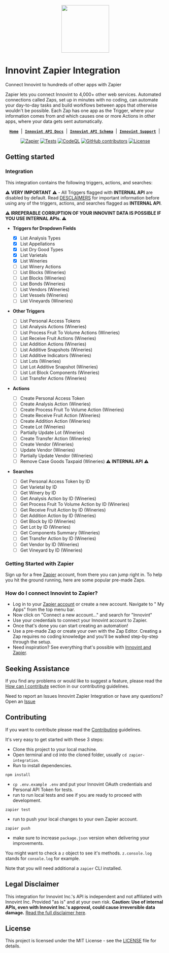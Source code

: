 <p style="text-align: center;">
  <picture>
    <source media="(prefers-color-scheme: dark)" srcset="https://www.innovint.us/wp-content/uploads/2021/02/cropped-innovint-icon-150x150.png">
    <source media="(prefers-color-scheme: light)" srcset="https://www.innovint.us/wp-content/uploads/2021/02/cropped-innovint-icon-150x150.png">
    <img width="150" height="150" alt="" src="[https://www.innovint.us/wp-content/uploads/2021/02/cropped-innovint-icon-150x150.png](https://innovint.us)">
  </picture>
</p>

# Innovint Zapier Integration

Connect Innovint to hundreds of other apps with Zapier

Zapier lets you connect Innovint to 4,000+ other web services. Automated connections called Zaps,
set up in minutes with no coding, can automate your day-to-day tasks and build workflows between
apps that otherwise wouldn't be possible.
Each Zap has one app as the Trigger, where your information comes from and which causes one or more
Actions in other apps, where your data gets sent automatically.

<div style="text-align: center;">

[**`Home`**](https://zapier.com/apps/Innovint/integrations) &nbsp;|&nbsp;
[**`Innovint API Docs`**](https://sutter.innovint.us/api/v1/docs/) &nbsp;|&nbsp;
[**`Innovint API Schema`**](https://sutter.innovint.us/api/v1/schema/) &nbsp;|&nbsp;
[**`Innovint Support`**](https://support.innovint.us/) &nbsp;|&nbsp;

</div>

<div style="text-align: center;">

<a href="https://zapier.com/apps/Innovint/integrations"><img src="https://img.shields.io/badge/dynamic/json?label=Zapier&amp;query=%24.version&amp;url=https%3A%2F%2Fraw.githubusercontent.com%2Fdanshome%2Fzapier-integration%2Fmain%2Fpackage.json&amp;logo=zapier" alt="Zapier"></a>
[![Tests](https://github.com/danshome/zapier-integration/actions/workflows/test.yml/badge.svg)](https://github.com/danshome/zapier-integration/actions/workflows/test.yml)
[![CodeQL](https://github.com/danshome/zapier-integration/actions/workflows/github-code-scanning/codeql/badge.svg)](https://github.com/danshome/zapier-integration/actions/workflows/github-code-scanning/codeql)
<a href="https://github.com/danshome/zapier-integration/graphs/contributors"><img src="https://img.shields.io/github/contributors/danshome/zapier-integration?cacheSeconds=10001" alt="GitHub contributors"></a>
<a href="https://github.com/danshome/zapier-integration/blob/master/LICENSE"><img src="https://img.shields.io/github/license/danshome/zapier-integration?cacheSeconds=3600" alt="License"></a>


</div>

## Getting started

### Integration

This integration contains the following triggers, actions, and searches:

:warning: **VERY IMPORTANT** :warning: - All Triggers flagged with **INTERNAL API** are disabled by default. Read [DESCLAIMERS](https://github.com/danshome/zapier-integration/blob/main/DISCLAIMERS.md) for important information before using any of the triggers, actions, and searches flagged as **INTERNAL API**. 

**:warning: IRREPERABLE CORRUPTION OF YOUR INNOVINT DATA IS POSSIBLE IF YOU USE INTERNAL APIs. :warning:**

- **Triggers for Dropdown Fields**

  - [x] List Analysis Types
  - [x] List Appellations
  - [x] List Dry Good Types
  - [x] List Varietals
  - [x] List Wineries
  - [ ] List Winery Actions
  - [ ] List Blocks (Wineries)
  - [ ] List Blocks (Wineries)
  - [ ] List Bonds (Wineries)
  - [ ] List Vendors (Wineries)
  - [ ] List Vessels (Wineries)
  - [ ] List Vineyards (Wineries)

- **Other Triggers**

  - [ ] List Personal Access Tokens
  - [ ] List Analysis Actions (Wineries)
  - [ ] List Process Fruit To Volume Actions (Wineries)
  - [ ] List Receive Fruit Actions (Wineries)
  - [ ] List Addition Actions (Wineries)
  - [ ] List Additive Snapshots (Wineries)
  - [ ] List Additive Indicators (Wineries)
  - [ ] List Lots (Wineries)
  - [ ] List Lot Additive Snapshot (Wineries)
  - [ ] List Lot Block Components (Wineries)
  - [ ] List Transfer Actions (Wineries)

- **Actions**

  - [ ] Create Personal Access Token
  - [ ] Create Analysis Action (Wineries)
  - [ ] Create Process Fruit To Volume Action (Wineries)
  - [ ] Create Receive Fruit Action (Wineries)
  - [ ] Create Addition Action (Wineries)
  - [ ] Create Lot (Wineries)
  - [ ] Partially Update Lot (Wineries)
  - [ ] Create Transfer Action (Wineries)
  - [ ] Create Vendor (Wineries)
  - [ ] Update Vendor (Wineries)
  - [ ] Partially Update Vendor (Wineries)
  - [ ] Remove Case Goods Taxpaid (Wineries) :warning: **INTERNAL API** :warning:

- **Searches**
  
  - [ ] Get Personal Access Token by ID
  - [ ] Get Varietal by ID
  - [ ] Get Winery by ID
  - [ ] Get Analysis Action by ID (Wineries)
  - [ ] Get Process Fruit To Volume Action by ID (Wineries)
  - [ ] Get Receive Fruit Action by ID (Wineries)
  - [ ] Get Addition Action by ID (Wineries)
  - [ ] Get Block by ID (Wineries)
  - [ ] Get Lot by ID (Wineries)
  - [ ] Get Components Summary (Wineries)
  - [ ] Get Transfer Action by ID (Wineries)
  - [ ] Get Vendor by ID (Wineries)
  - [ ] Get Vineyard by ID (Wineries)

### Getting Started with Zapier

Sign up for a free [Zapier](https://zapier.com/) account, from there you
can jump right in. To help you hit the ground running, here are some popular pre-made Zaps.

### How do I connect Innovint to Zapier?

- Log in to your [Zapier account](https://zapier.com/sign-up) or create a new account. Navigate to "
  My Apps" from the top menu bar.
- Now click on "Connect a new account..." and search for "Innovint"
- Use your credentials to connect your Innovint account to Zapier.
- Once that's done you can start creating an automation!
- Use a pre-made Zap or create your own with the Zap Editor. Creating a Zap requires no coding
  knowledge and you'll be walked step-by-step through the setup.
- Need inspiration? See everything that's possible
  with [Innovint and Zapier](https://zapier.com/apps/Innovint/integrations).

## Seeking Assistance

If you find any problems or would like to suggest a feature, please read
the [How can I contribute](/CONTRIBUTING.md#how-can-i-contribute) section in our contributing
guidelines.

Need to report an Issues Innovint Zapier Integration or have any
questions? Open an [Issue](https://github.com/danshome/zapier-integration/issues)

## Contributing

If you want to contribute please read the [Contributing](/CONTRIBUTING.md) guidelines.

It's very easy to get started with these 3 steps:

- Clone this project to your local machine.
- Open terminal and cd into the cloned folder, usually `cd zapier-integration`.
- Run to install dependencies.

```shell
npm install
```

- `cp .env.example .env` and put your Innovint OAuth credentials and Personal API Token for tests.
- run to run local tests and see if you are ready to proceed with development.

```shell
zapier test
```

- run to push your local changes to your own Zapier account.

```shell
zapier push
```

- make sure to increase `package.json` version when delivering your improvements.

You might want to check a `z` object to see it's methods. `z.console.log` stands for `console.log`
for example.

Note that you will need additional a `zapier` CLI installed.

## Legal Disclaimer

This integration for Innovint Inc.'s API is independent and not affiliated with Innovint Inc.
Provided "as is" and at your own risk. **Caution: Use of internal APIs, even with Innovint Inc.'s
approval, could cause irreversible data damage.** [Read the full disclaimer here](./DISCLAIMERS.md).

## License

This project is licensed under the MIT License - see the [LICENSE](LICENSE) file for details.
